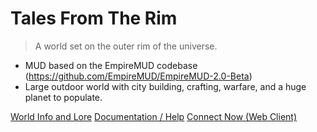 # Tales From The Rim

> A world set on the outer rim of the universe.

- MUD based on the EmpireMUD codebase (https://github.com/EmpireMUD/EmpireMUD-2.0-Beta)
- Large outdoor world with city building, crafting, warfare, and a huge planet to populate.

[World Info and Lore](/world/README)
[Documentation / Help](#main)
[Connect Now (Web Client)](http://mudding.online/)
